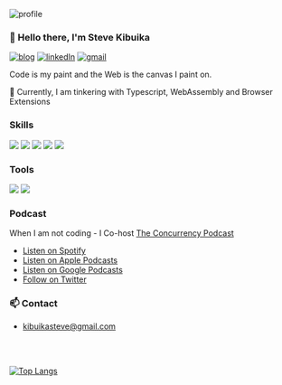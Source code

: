 ![profile](/img/me.jpg)

### 👋 Hello there, I'm Steve Kibuika

[![blog](https://img.shields.io/badge/-Blog-white?style=flat-square)](https://kibuika.com/)
[![linkedIn](https://img.shields.io/badge/-LinkedIn-0A66C2?style=flat-square&logo=linkedin)](https://www.linkedin.com/in/steve-kibuika/)
[![gmail](https://img.shields.io/badge/-kibuikasteve@gmail.com-grey?style=flat-square&logo=gmail)](mailto://kibuikasteve@gmail.com)

Code is my paint and the Web is the canvas I paint on.

🌱 Currently, I am tinkering with Typescript, WebAssembly and Browser Extensions


### Skills


![](https://img.shields.io/badge/Javascript-f5d742?style=flat-square&logo=javascript&logoColor=black)
![](https://img.shields.io/badge/Typescript-3178C6?style=flat-square&logo=typescript&logoColor=white)
![](https://img.shields.io/badge/React-61DAFB?style=flat-square&logo=react&logoColor=black)
![](https://img.shields.io/badge/Next.js-000000?style=flat-square&logo=next.js&logoColor=white)
![](https://img.shields.io/badge/StyledComponents-DB7093?style=flat-square&logo=styled-components&logoColor=white)


<!-- ![](https://img.shields.io/badge/CSS-764ABC?style=flat-square&logo=css&logoColor=white) -->
<!-- ![](https://img.shields.io/badge/Apollo-311C87?style=flat-square&logo=apollo-graphql&logoColor=white) -->


### Tools

![](https://img.shields.io/badge/AWS-232F3E?style=flat-square&logo=amazonaws&logoColor=white)
![](https://img.shields.io/badge/Git-F05032?style=flat-square&logo=git&logoColor=white)


### Podcast

When I am not coding - I Co-host [The Concurrency Podcast](https://kibuika.com/pod)

* [Listen on Spotify](https://open.spotify.com/show/2vzZKrgItaj0hLbevnG8sM)
* [Listen on Apple Podcasts](https://podcasts.apple.com/ke/podcast/the-concurrency-podcast/id1667231096)
* [Listen on Google Podcasts](https://podcasts.google.com/feed/aHR0cHM6Ly9hbmNob3IuZm0vcy9hZGY1NmRkMC9wb2RjYXN0L3Jzcw)
* [Follow on Twitter](https://twitter.com/concurrencypod)


### 📫 Contact

* [kibuikasteve@gmail.com](mailto:kibuikasteve@gmail.com)

<br />
<br />

[![Top Langs](https://github-readme-stats.vercel.app/api/top-langs/?username=kibuikaCodes&layout=compact&langs_count=7&theme=vision-friendly-dark&exclude_repo=Tz_money_competition,Big_mart-sales-prediction,Exploratory-Data-analysis-on-Twitter-Data,Depression-prediction,traffic_jam_model,predicting_house_prices)](https://github.com/anuraghazra/github-readme-stats)

<!--


- 🌱 I’m currently learning ...
- 👯 I’m looking to collaborate on ...
- 🤔 I’m looking for help with ...
- 💬 Ask me about ...
- 📫 How to reach me: ...
- 😄 Pronouns: ...
- ⚡ Fun fact: ...
-->
